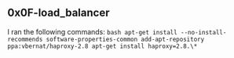 ## 0x0F-load_balancer




I ran the following commands:
`bash
apt-get install --no-install-recommends software-properties-common
add-apt-repository ppa:vbernat/haproxy-2.8
apt-get install haproxy=2.8.\*
`
